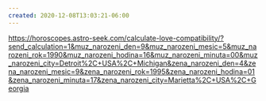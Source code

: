 ```yaml
---
created: 2020-12-08T13:03:21-06:00
---
```


https://horoscopes.astro-seek.com/calculate-love-compatibility/?send_calculation=1&muz_narozeni_den=9&muz_narozeni_mesic=5&muz_narozeni_rok=1990&muz_narozeni_hodina=16&muz_narozeni_minuta=00&muz_narozeni_city=Detroit%2C+USA%2C+Michigan&zena_narozeni_den=4&zena_narozeni_mesic=9&zena_narozeni_rok=1995&zena_narozeni_hodina=01&zena_narozeni_minuta=17&zena_narozeni_city=Marietta%2C+USA%2C+Georgia